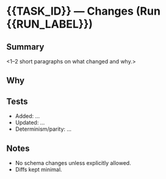 # {{TASK_ID}} — Changes (Run {{RUN_LABEL}})

## Summary
<1–2 short paragraphs on what changed and why.>

## Why
<Link to END_GOAL items satisfied; rationale for choices.>

## Tests
- Added: …
- Updated: …
- Determinism/parity: …

## Notes
- No schema changes unless explicitly allowed.
- Diffs kept minimal.
